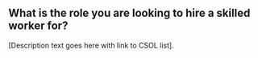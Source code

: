 ## What is the role you are looking to hire a skilled worker for? 

[Description text goes here with link to CSOL list].
